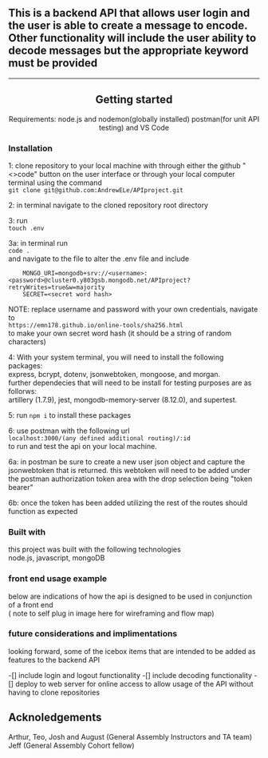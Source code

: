 ## This is a backend API that allows user login and the user is able to create a message to encode. Other functionality will include the user ability to decode messages but the appropriate keyword must be provided 

<!-- add images here -->

---
<div align="center"> 

## Getting started

Requirements: node.js and nodemon(globally installed) postman(for unit API testing) and VS Code
</div>

### Installation

1: clone repository to your local machine with through either the github "<>code" button on the user interface or through your local computer terminal using the command<br> `git clone git@github.com:AndrewELe/APIproject.git` <br>

2: in terminal navigate to the cloned repository root directory

3: run <br> `touch .env` <br>

3a: in terminal run <br> `code .`<br> and navigate to the file to alter the .env file and include

        MONGO_URI=mongodb+srv://<username>:<password>@cluster0.y803gsb.mongodb.net/APIproject?retryWrites=true&w=majority
        SECRET=<secret word hash>

NOTE: replace username and password with your own credentials, navigate to <br>`https://emn178.github.io/online-tools/sha256.html`<br> to make your own secret word hash (it should be a string of random characters)

4: With your system terminal, you will need to install the following packages: <br> express, bcrypt, dotenv, jsonwebtoken, mongoose, and morgan. <br> further dependecies that will need to be install for testing purposes are as follorws: <br> artillery (1.7.9), jest, mongodb-memory-server (8.12.0), and supertest. <br>

5: run `npm i` to install these packages

6: use postman with the following url <br> `localhost:3000/(any defined additional routing)/:id` <br> to run and test the api on your local machine.

6a: in postman be sure to create a new user json object and capture the jsonwebtoken that is returned. this webtoken will need to be added under the postman authorization token area with the drop selection being "token bearer"

6b: once the token has been added utilizing the rest of the routes should function as expected

### Built with

this project was built with the following technologies <br>
node.js, javascript, mongoDB <br>

### front end usage example

below are indications of how the api is designed to be used in conjunction of a front end<br>
 ( note to self plug in image here for wireframing and flow map)

### future considerations and implimentations

looking forward, some of the icebox items that are intended to be added as features to the backend API

-[] include login and logout functionality
-[] include decoding functionality
-[] deploy to web server for online access to allow usage of the API without having to clone repositories

## Acknoledgements

Arthur, Teo, Josh and August (General Assembly Instructors and TA team)
Jeff (General Assembly Cohort fellow)
